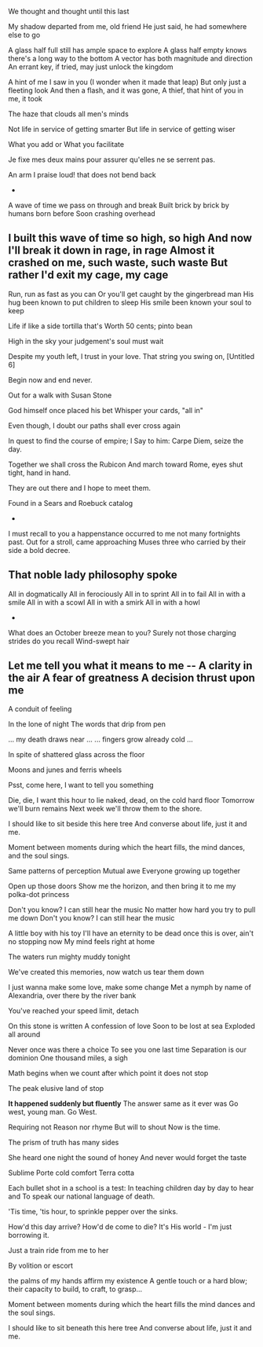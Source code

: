 
We thought and thought until this last


My shadow departed from me, old friend
He just said, he had somewhere else to go


A glass half full still has ample space to explore
A glass half empty knows there's a long way to the bottom
A vector has both magnitude and direction
An errant key, if tried, may just unlock the kingdom


A hint of me I saw in you
(I wonder when it made that leap)
But only just a fleeting look
And then a flash, and it was gone,
A thief, that hint of you in me, it took


The haze that clouds all men's minds


Not life in service of getting smarter
But life in service of getting wiser


What you add or
What you facilitate


Je fixe mes deux mains pour assurer qu'elles ne se serrent pas.


An arm I praise loud! that does not bend back

-
A wave of time we pass on through and break
Built brick by brick by humans born before
Soon crashing overhead

I built this wave of time so high, so high
And now I'll break it down in rage, in rage
Almost it crashed on me, such waste, such waste
But rather I'd exit my cage, my cage
-


Run, run as fast as you can
Or you'll get caught by the gingerbread man
His hug been known to put children to sleep
His smile been known your soul to keep


Life if like a side tortilla
that's Worth 50 cents; pinto bean


High in the sky your judgement's soul must wait


Despite my youth left, I trust in your love.
That string you swing on, [Untitled 6]


Begin now and end never.


Out for a walk with Susan Stone


God himself once placed his bet
Whisper your cards, "all in"


Even though, I doubt our paths shall ever cross again


In quest to find the course of empire; I
Say to him: Carpe Diem, seize the day.


Together we shall cross the Rubicon
And march toward Rome, eyes shut tight, hand in hand.


They are out there and I hope to meet them.


Found in a Sears and Roebuck catalog

-
I must recall to you a happenstance
occurred to me not many fortnights past.
Out for a stroll, came approaching Muses three
who carried by their side a bold decree.

That noble lady philosophy spoke
-


All in dogmatically
All in ferociously
All in to sprint
All in to fail
All in with a smile
All in with a scowl
All in with a smirk
All in with a howl


-
What does an October breeze mean to you?
Surely not those charging strides do you recall
Wind-swept hair

Let me tell you what it means to me --
A clarity in the air
A fear of greatness
A decision thrust upon me
-


A conduit of feeling


In the lone of night
The words that drip from pen


... my death draws near ...
... fingers grow already cold ...


In spite of shattered glass across the floor


Moons and junes and ferris wheels


Psst, come here, I want to tell you something


Die, die, I want this hour to lie
naked, dead, on the cold hard floor
Tomorrow we'll burn remains
Next week we'll throw them to the shore.


I should like to sit beside this here tree
And converse about life, just it and me.


Moment between moments
during which the heart fills,
the mind dances, and the soul sings.

Same patterns of perception
Mutual awe
Everyone growing up together

Open up those doors
Show me the horizon, and then bring it to me
my polka-dot princess

Don't you know? I can still hear the music
No matter how hard you try to pull me down
Don't you know? I can still hear the music

A little boy with his toy
I'll have an eternity to be dead once this is over,
ain't no stopping now
My mind feels right at home

The waters run mighty muddy tonight

We've created this memories, now watch us tear them down

I just wanna make some love, make some change
Met a nymph by name of Alexandria, over there by the river bank

You've reached your speed limit, detach

On this stone is written
A confession of love
Soon to be lost at sea
Exploded all around

Never once was there a choice
To see you one last time
Separation is our dominion
One thousand miles, a sigh


Math begins when we count after which point it does not stop

The peak elusive land of stop

**It happened suddenly but fluently**
The answer same as it ever was
Go west, young man. Go West.


Requiring not
Reason nor rhyme
But will to shout
Now is the time. 

The prism of truth has many sides


She heard one night the sound of honey
And never would forget the taste

Sublime Porte
cold comfort
Terra cotta

Each bullet shot in a school is a test:
In teaching children day by day to hear and
To speak our national language of death.

'Tis time, 'tis hour, to sprinkle pepper
over the sinks.


How'd this day arrive? How'd de come to die?
It's His world - I'm just borrowing it.


Just a train ride from me to her

By volition or escort

the palms of my hands affirm my existence
A gentle touch or a hard blow; their capacity
to build, to craft, to grasp...

Moment between moments
during which the heart fills
the mind dances and
the soul sings.

I should like to sit beneath this here tree
And converse about life, just it and me.